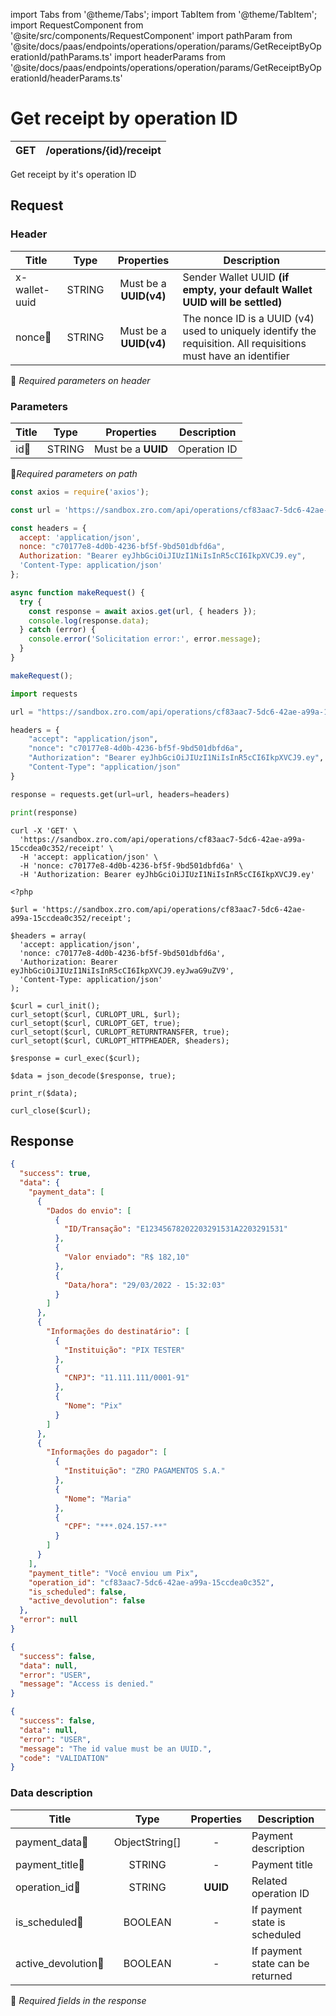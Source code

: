 import Tabs from '@theme/Tabs';
import TabItem from '@theme/TabItem';
import RequestComponent from '@site/src/components/RequestComponent'
import pathParam from '@site/docs/paas/endpoints/operations/operation/params/GetReceiptByOperationId/pathParams.ts'
import headerParams from '@site/docs/paas/endpoints/operations/operation/params/GetReceiptByOperationId/headerParams.ts'


# Get receipt by operation ID

| GET       | /operations/\{id\}/receipt|
| --------- | ------------------------|

Get receipt by it's operation ID


## Request 

<RequestComponent headerParams={headerParams} pathParam={pathParam} selectorBaseUrl="paas" endpoint="/operations/" endpointComplement="/receipt" method="get">

### Header

| Title                      | Type       | Properties                       | Description |
| ---------------------------| :---------:|:-------------------------------: |----------------------------------------------------------------------------------------------------------------|
| x-wallet-uuid              | STRING     | Must be a **UUID(v4)**           | Sender Wallet UUID **(if empty, your default Wallet UUID will be settled)**                                    |
| nonce:small_orange_diamond:| STRING     | Must be a **UUID(v4)**           | The nonce ID is a UUID (v4) used to uniquely identify the requisition. All requisitions must have an identifier|
:small_orange_diamond: *Required parameters on header*

### Parameters

| Title                    | Type       | Properties                      |Description   |
| -------------------------| :---------:|:-------------------------------:| -------------|
| id:small_orange_diamond: | STRING     | Must be a **UUID**              | Operation ID |
:small_orange_diamond:*Required parameters on path*

<Tabs>
<TabItem value="js" label="NodeJS">

```js title=Axios
const axios = require('axios');

const url = 'https://sandbox.zro.com/api/operations/cf83aac7-5dc6-42ae-a99a-15ccdea0c352/receipt';

const headers = {
  accept: 'application/json',
  nonce: "c70177e8-4d0b-4236-bf5f-9bd501dbfd6a",
  Authorization: "Bearer eyJhbGciOiJIUzI1NiIsInR5cCI6IkpXVCJ9.ey",
  'Content-Type: application/json'
};

async function makeRequest() {
  try {
    const response = await axios.get(url, { headers });
    console.log(response.data);
  } catch (error) {
    console.error('Solicitation error:', error.message);
  }
}

makeRequest();
```
</TabItem>
<TabItem value="py" label="Python">

```python title=Requests
import requests

url = "https://sandbox.zro.com/api/operations/cf83aac7-5dc6-42ae-a99a-15ccdea0c352/receipt"

headers = {
    "accept": "application/json",
    "nonce": "c70177e8-4d0b-4236-bf5f-9bd501dbfd6a",
    "Authorization": "Bearer eyJhbGciOiJIUzI1NiIsInR5cCI6IkpXVCJ9.ey",
    "Content-Type": "application/json"
}

response = requests.get(url=url, headers=headers)

print(response)
```
</TabItem>
<TabItem value="shell" label="Shell">

```shell title=CURL
curl -X 'GET' \
  'https://sandbox.zro.com/api/operations/cf83aac7-5dc6-42ae-a99a-15ccdea0c352/receipt' \
  -H 'accept: application/json' \
  -H 'nonce: c70177e8-4d0b-4236-bf5f-9bd501dbfd6a' \
  -H 'Authorization: Bearer eyJhbGciOiJIUzI1NiIsInR5cCI6IkpXVCJ9.ey'
```
</TabItem>
<TabItem value="php" label="PHP">

```shell title=CURL
<?php

$url = 'https://sandbox.zro.com/api/operations/cf83aac7-5dc6-42ae-a99a-15ccdea0c352/receipt';

$headers = array(
  'accept: application/json',
  'nonce: c70177e8-4d0b-4236-bf5f-9bd501dbfd6a',
  'Authorization: Bearer eyJhbGciOiJIUzI1NiIsInR5cCI6IkpXVCJ9.eyJwaG9uZV9',
  'Content-Type: application/json'
);

$curl = curl_init();
curl_setopt($curl, CURLOPT_URL, $url);
curl_setopt($curl, CURLOPT_GET, true);
curl_setopt($curl, CURLOPT_RETURNTRANSFER, true);
curl_setopt($curl, CURLOPT_HTTPHEADER, $headers);

$response = curl_exec($curl);

$data = json_decode($response, true);

print_r($data);

curl_close($curl);
```
</TabItem>
</Tabs>

## Response


<Tabs>
<TabItem value="200" label="200">

```json  title=/operations/\{id\}/receipt
{
  "success": true,
  "data": {
    "payment_data": [
      {
        "Dados do envio": [
          {
            "ID/Transação": "E12345678202203291531A2203291531"
          },
          {
            "Valor enviado": "R$ 182,10"
          },
          {
            "Data/hora": "29/03/2022 - 15:32:03"
          }
        ]
      },
      {
        "Informações do destinatário": [
          {
            "Instituição": "PIX TESTER"
          },
          {
            "CNPJ": "11.111.111/0001-91"
          },
          {
            "Nome": "Pix"
          }
        ]
      },
      {
        "Informações do pagador": [
          {
            "Instituição": "ZRO PAGAMENTOS S.A."
          },
          {
            "Nome": "Maria"
          },
          {
            "CPF": "***.024.157-**"
          }
        ]
      }
    ],
    "payment_title": "Você enviou um Pix",
    "operation_id": "cf83aac7-5dc6-42ae-a99a-15ccdea0c352",
    "is_scheduled": false,
    "active_devolution": false
  },
  "error": null
}
```
</TabItem>
<TabItem value="401" label="401">

```json  title=/operations/\{id\}/receipt
{
  "success": false,
  "data": null,
  "error": "USER",
  "message": "Access is denied."
}
```
</TabItem>
<TabItem value="422" label="422">

```json  title=/operations/\{id\}/receipt
{
  "success": false,
  "data": null,
  "error": "USER",
  "message": "The id value must be an UUID.",
  "code": "VALIDATION"
}
```
</TabItem>

</Tabs>

### Data description

| Title                                  | Type          |Properties | Description                     |
| -------------------------------------  |:-------------:|:---------:|---------------------------------|
| payment_data:small_orange_diamond:     | ObjectString[]|-          | Payment description             |
| payment_title:small_orange_diamond:    | STRING        |-          | Payment title                   |
| operation_id:small_orange_diamond:     | STRING        |**UUID**   | Related operation ID            |
| is_scheduled:small_orange_diamond:     | BOOLEAN       |-          | If payment state is scheduled   |
| active_devolution:small_orange_diamond:| BOOLEAN       |-          | If payment state can be returned|


:small_orange_diamond: *Required fields in the response*
</RequestComponent>